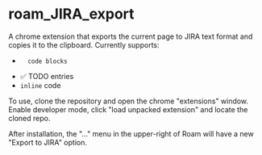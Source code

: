 # roam_JIRA_export

A chrome extension that exports the current page to JIRA text format and copies it to the clipboard. Currently supports:

* ```
    code blocks
  ``` 
* :white_check_mark: TODO entries
* `inline` code

To use, clone the repository and open the chrome "extensions" window. Enable developer mode, click "load unpacked extension" and locate the cloned repo.

After installation, the "..." menu in the upper-right of Roam will have a new "Export to JIRA" option.
